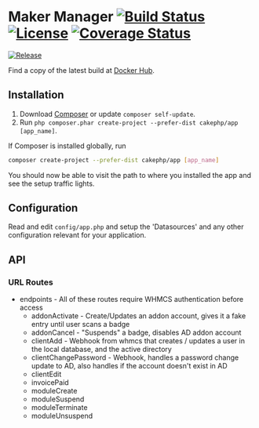 # Maker Manager [![Build Status](https://travis-ci.org/Dallas-Makerspace/makermanager.svg?branch=master)](https://travis-ci.org/Dallas-Makerspace/makermanager) [![License](https://img.shields.io/github/license/Dallas-Makerspace/makermanager.svg?style=flat-square)](https://github.com/Dallas-Makerspace/makermanager/blob/master/LICENCE) [![Coverage Status](https://coveralls.io/repos/github/Dallas-Makerspace/makermanager/badge.svg?branch=master)](https://coveralls.io/github/Dallas-Makerspace/makermanager?branch=master)
[![Release](https://img.shields.io/github/tag/Dallas-Makerspace/makermanager.svg?style=flat-square)](https://github.com/Dallas-Makerspace/makermanager/tags)

Find a copy of the latest build at [Docker Hub](https://hub.docker.com/r/dallasmakerspace/makermanager/).

## Installation

1. Download [Composer](http://getcomposer.org/doc/00-intro.md) or update `composer self-update`.
2. Run `php composer.phar create-project --prefer-dist cakephp/app [app_name]`.

If Composer is installed globally, run
```bash
composer create-project --prefer-dist cakephp/app [app_name]
```

You should now be able to visit the path to where you installed the app and see
the setup traffic lights.

## Configuration

Read and edit `config/app.php` and setup the 'Datasources' and any other
configuration relevant for your application.

## API

### URL Routes

- endpoints - All of these routes require WHMCS authentication before access
  - addonActivate - Create/Updates an addon account, gives it a fake entry until user scans a badge
  - addonCancel - "Suspends" a badge, disables AD addon account
  - clientAdd - Webhook from whmcs that creates / updates a user in the local database, and the active directory 
  - clientChangePassword - Webhook, handles a password change update to AD, also handles if the account doesn't exist in AD
  - clientEdit
  - invoicePaid
  - moduleCreate
  - moduleSuspend
  - moduleTerminate
  - moduleUnsuspend
  

